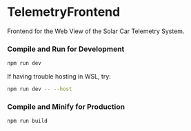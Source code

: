 # TelemetryFrontend

Frontend for the Web View of the Solar Car Telemetry System.

### Compile and Run for Development

```sh
npm run dev
```

If having trouble hosting in WSL, try:

```sh
npm run dev -- --host
```

### Compile and Minify for Production

```sh
npm run build
```
